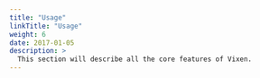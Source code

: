 ```yaml
---
title: "Usage"
linkTitle: "Usage"
weight: 6
date: 2017-01-05
description: >
  This section will describe all the core features of Vixen.
---
```



